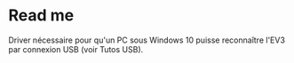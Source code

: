 # Read me

Driver nécessaire pour qu'un PC sous Windows 10
puisse reconnaître l'EV3 par connexion USB (voir Tutos USB).